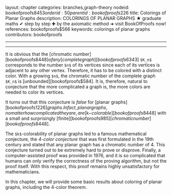 layout: chapter
categories: branches,graph-theory
nodeid: bookofproofs$8453
orderid: 50
parentid: bookofproofs$226
title: Colorings of Planar Graphs
description: COLORINGS OF PLANAR GRAPHS ★ graduate maths ✔ step by step ✚ by the axiomatic method ➜ visit BookOfProofs now!
references: bookofproofs$566
keywords: colorings of planar graphs
contributors: bookofproofs

---


---

It is obvious that the [chromatic number][bookofproofs$8448] of any [complete graph][bookofproofs$6343] `$K_n$` corresponds to the number `$n$` of its vertices since each of its vertices is adjacent to any other vertex. Therefore, it has to be colored with a distinct color. With a growing `$n$`, the chromatic number of the complete graph `$K_n$` is [unbounded][bookofproofs$584]. It is, therefore, natural to conjecture that the more complicated a graph is, the more colors are needed to color its vertices.

It turns out that this conjecture is _false_ for [planar graphs][bookofproofs$1226] graphs. In fact, planar graphs, no matter how complicated they are, are [$k$-colorable][bookofproofs$8448] with a small and surprisingly [finite][bookofproofs$985] [chromatic number][bookofproofs$8448]. 

The `$k$`-colorability of planar graphs led to a famous mathematical conjecture, the _4-color conjecture_ that was first formulated in the 19th century and stated that any planar graph has a chromatic number of 4. This conjecture turned out to be extremely hard to prove or disprove. Finally, a computer-assisted proof was provided in 1976, and it is so complicated that humans can only verify the correctness of the proving algorithm, but not the proof itself. With this respect, this proof remains highly unsatisfactory for mathematicians. 

In this chapter, we will provide some basic results about coloring of planar graphs, including the 4-color theorem.

